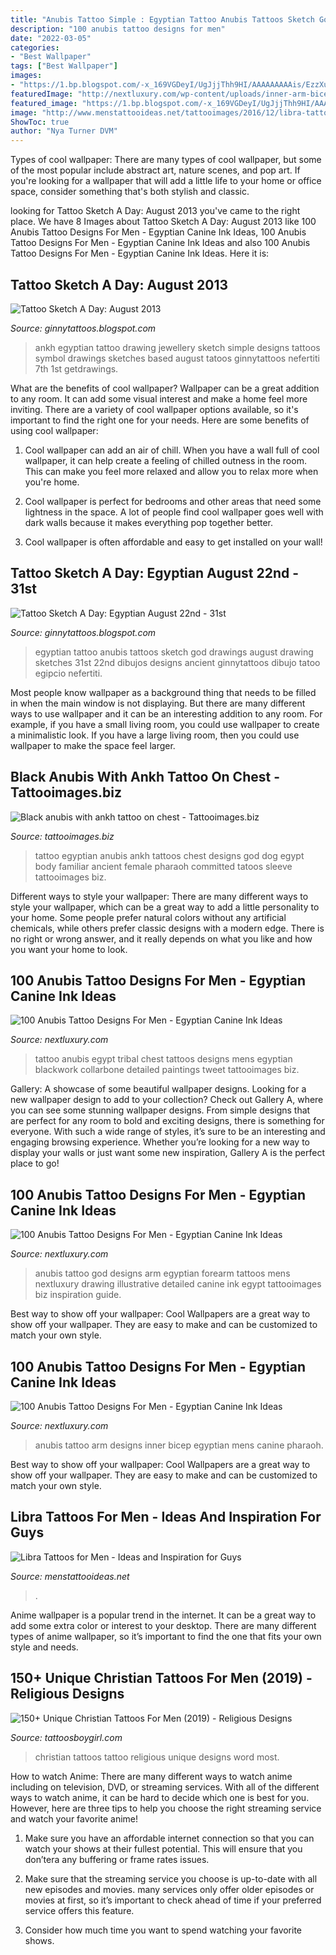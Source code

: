 ```yaml
---
title: "Anubis Tattoo Simple : Egyptian Tattoo Anubis Tattoos Sketch God Drawings August Drawing Sketches 31st 22nd Dibujos Designs Ancient Ginnytattoos Dibujo Tatoo Egipcio Nefertiti"
description: "100 anubis tattoo designs for men"
date: "2022-03-05"
categories:
- "Best Wallpaper"
tags: ["Best Wallpaper"]
images:
- "https://1.bp.blogspot.com/-x_169VGDeyI/UgJjjThh9HI/AAAAAAAAAis/EzzXu0ofxeo/s1600/01.08.jpg"
featuredImage: "http://nextluxury.com/wp-content/uploads/inner-arm-bicep-guys-anubis-tattoo-ideas.jpg"
featured_image: "https://1.bp.blogspot.com/-x_169VGDeyI/UgJjjThh9HI/AAAAAAAAAis/EzzXu0ofxeo/s1600/01.08.jpg"
image: "http://www.menstattooideas.net/tattooimages/2016/12/libra-tattoos-38.jpg"
ShowToc: true
author: "Nya Turner DVM"
---
```



Types of cool wallpaper:
There are many types of cool wallpaper, but some of the most popular include abstract art, nature scenes, and pop art. If you're looking for a wallpaper that will add a little life to your home or office space, consider something that's both stylish and classic.

	

		
looking for Tattoo Sketch A Day: August 2013 you've came to the right place. We have 8 Images about Tattoo Sketch A Day: August 2013 like 100 Anubis Tattoo Designs For Men - Egyptian Canine Ink Ideas, 100 Anubis Tattoo Designs For Men - Egyptian Canine Ink Ideas and also 100 Anubis Tattoo Designs For Men - Egyptian Canine Ink Ideas. Here it is:
		
    
## Tattoo Sketch A Day: August 2013

<img loading=lazy src="https://1.bp.blogspot.com/-x_169VGDeyI/UgJjjThh9HI/AAAAAAAAAis/EzzXu0ofxeo/s1600/01.08.jpg" onerror="this.onerror=null;this.src='https://tse1.mm.bing.net/th?id=OIP.ptn7eZ_3aJsXuThsMJXbkQHaKB&amp;pid=15.1';" alt="Tattoo Sketch A Day: August 2013">

_Source: ginnytattoos.blogspot.com_

>ankh egyptian tattoo drawing jewellery sketch simple designs tattoos symbol drawings sketches based august tatoos ginnytattoos nefertiti 7th 1st getdrawings. 

	

What are the benefits of cool wallpaper?
Wallpaper can be a great addition to any room. It can add some visual interest and make a home feel more inviting. There are a variety of cool wallpaper options available, so it's important to find the right one for your needs. Here are some benefits of using cool wallpaper: 
1. Cool wallpaper can add an air of chill. When you have a wall full of cool wallpaper, it can help create a feeling of chilled outness in the room. This can make you feel more relaxed and allow you to relax more when you're home. 

2. Cool wallpaper is perfect for bedrooms and other areas that need some lightness in the space. A lot of people find cool wallpaper goes well with dark walls because it makes everything pop together better. 

3. Cool wallpaper is often affordable and easy to get installed on your wall!

    
## Tattoo Sketch A Day: Egyptian August 22nd - 31st

<img loading=lazy src="https://3.bp.blogspot.com/-SmXyElVVm2g/UiIVpOjzcaI/AAAAAAAAAmE/F-rR1dUKOiQ/s1600/22.08.jpg" onerror="this.onerror=null;this.src='https://tse4.mm.bing.net/th?id=OIP.km-yZHGrfykTxPniSsvQBwHaKe&amp;pid=15.1';" alt="Tattoo Sketch A Day: Egyptian August 22nd - 31st">

_Source: ginnytattoos.blogspot.com_

>egyptian tattoo anubis tattoos sketch god drawings august drawing sketches 31st 22nd dibujos designs ancient ginnytattoos dibujo tatoo egipcio nefertiti. 

	

Most people know wallpaper as a background thing that needs to be filled in when the main window is not displaying. But there are many different ways to use wallpaper and it can be an interesting addition to any room. For example, if you have a small living room, you could use wallpaper to create a minimalistic look. If you have a large living room, then you could use wallpaper to make the space feel larger.

    
## Black Anubis With Ankh Tattoo On Chest - Tattooimages.biz

<img loading=lazy src="https://tattooimages.biz/images/gallery/black_anubis_with_ankh_tattoo_on_chest.jpg" onerror="this.onerror=null;this.src='https://tse2.mm.bing.net/th?id=OIP.NSlhzKtQIMWh-LZJMjpMXQHaLD&amp;pid=15.1';" alt="Black anubis with ankh tattoo on chest - Tattooimages.biz">

_Source: tattooimages.biz_

>tattoo egyptian anubis ankh tattoos chest designs god dog egypt body familiar ancient female pharaoh committed tatoos sleeve tattooimages biz. 

	

Different ways to style your wallpaper:
There are many different ways to style your wallpaper, which can be a great way to add a little personality to your home. Some people prefer natural colors without any artificial chemicals, while others prefer classic designs with a modern edge. There is no right or wrong answer, and it really depends on what you like and how you want your home to look.

    
## 100 Anubis Tattoo Designs For Men - Egyptian Canine Ink Ideas

<img loading=lazy src="http://nextluxury.com/wp-content/uploads/tribal-anubis-mens-chest-tattoos.jpg" onerror="this.onerror=null;this.src='https://tse1.mm.bing.net/th?id=OIP.xn-H345Y558u4ylreJboIAHaEw&amp;pid=15.1';" alt="100 Anubis Tattoo Designs For Men - Egyptian Canine Ink Ideas">

_Source: nextluxury.com_

>tattoo anubis egypt tribal chest tattoos designs mens egyptian blackwork collarbone detailed paintings tweet tattooimages biz. 

	

Gallery: A showcase of some beautiful wallpaper designs.
Looking for a new wallpaper design to add to your collection? Check out Gallery A, where you can see some stunning wallpaper designs. From simple designs that are perfect for any room to bold and exciting designs, there is something for everyone. With such a wide range of styles, it’s sure to be an interesting and engaging browsing experience. Whether you’re looking for a new way to display your walls or just want some new inspiration, Gallery A is the perfect place to go!





	
	
    
## 100 Anubis Tattoo Designs For Men - Egyptian Canine Ink Ideas

<img loading=lazy src="http://nextluxury.com/wp-content/uploads/anubis-mens-forearm-tattoo-design-art-ideas.jpg" onerror="this.onerror=null;this.src='https://tse1.mm.bing.net/th?id=OIP.fojXg4cAxczZz8znxMqNswHaHa&amp;pid=15.1';" alt="100 Anubis Tattoo Designs For Men - Egyptian Canine Ink Ideas">

_Source: nextluxury.com_

>anubis tattoo god designs arm egyptian forearm tattoos mens nextluxury drawing illustrative detailed canine ink egypt tattooimages biz inspiration guide. 

	

Best way to show off your wallpaper:
Cool Wallpapers are a great way to show off your wallpaper. They are easy to make and can be customized to match your own style.

    
## 100 Anubis Tattoo Designs For Men - Egyptian Canine Ink Ideas

<img loading=lazy src="http://nextluxury.com/wp-content/uploads/inner-arm-bicep-guys-anubis-tattoo-ideas.jpg" onerror="this.onerror=null;this.src='https://tse2.mm.bing.net/th?id=OIP.9xPZGg5j1ReLKIywVe8DmQHaHa&amp;pid=15.1';" alt="100 Anubis Tattoo Designs For Men - Egyptian Canine Ink Ideas">

_Source: nextluxury.com_

>anubis tattoo arm designs inner bicep egyptian mens canine pharaoh. 

	

Best way to show off your wallpaper:
Cool Wallpapers are a great way to show off your wallpaper. They are easy to make and can be customized to match your own style.

    
## Libra Tattoos For Men - Ideas And Inspiration For Guys

<img loading=lazy src="http://www.menstattooideas.net/tattooimages/2016/12/libra-tattoos-38.jpg" onerror="this.onerror=null;this.src='https://tse2.mm.bing.net/th?id=OIP.N5Sl9J0ZvPkykshg__WYIgHaHa&amp;pid=15.1';" alt="Libra Tattoos for Men - Ideas and Inspiration for Guys">

_Source: menstattooideas.net_

>. 

	

Anime wallpaper is a popular trend in the internet. It can be a great way to add some extra color or interest to your desktop. There are many different types of anime wallpaper, so it’s important to find the one that fits your own style and needs.

    
## 150+ Unique Christian Tattoos For Men (2019) - Religious Designs

<img loading=lazy src="https://2.bp.blogspot.com/-Knkh7YwpNhE/WmnXAwctr8I/AAAAAAAAMoY/cd-v0ZHXatgVdKd61xJIcmos5c_9bcnGQCLcBGAs/s1600/christian%2Bword%2Btattoos.JPG" onerror="this.onerror=null;this.src='https://tse2.mm.bing.net/th?id=OIP.0GLlJt1bcuJxAp5_ZU2J2QHaG6&amp;pid=15.1';" alt="150+ Unique Christian Tattoos For Men (2019) - Religious Designs">

_Source: tattoosboygirl.com_

>christian tattoos tattoo religious unique designs word most. 

	

How to watch Anime: There are many different ways to watch anime including on television, DVD, or streaming services.
With all of the different ways to watch anime, it can be hard to decide which one is best for you. However, here are three tips to help you choose the right streaming service and watch your favorite anime!
1. Make sure you have an affordable internet connection so that you can watch your shows at their fullest potential. This will ensure that you don’tera any buffering or frame rates issues.

2. Make sure that the streaming service you choose is up-to-date with all new episodes and movies. many services only offer older episodes or movies at first, so it’s important to check ahead of time if your preferred service offers this feature.

3. Consider how much time you want to spend watching your favorite shows.

